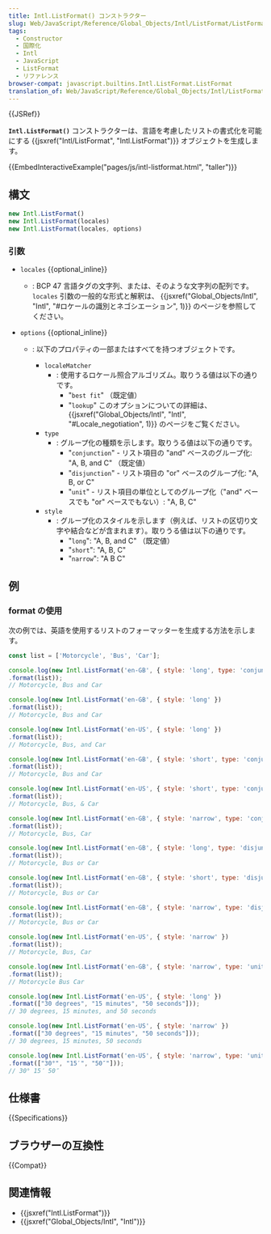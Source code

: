 ```yaml
---
title: Intl.ListFormat() コンストラクター
slug: Web/JavaScript/Reference/Global_Objects/Intl/ListFormat/ListFormat
tags:
  - Constructor
  - 国際化
  - Intl
  - JavaScript
  - ListFormat
  - リファレンス
browser-compat: javascript.builtins.Intl.ListFormat.ListFormat
translation_of: Web/JavaScript/Reference/Global_Objects/Intl/ListFormat/ListFormat
---
```

{{JSRef}}

**`Intl.ListFormat()`** コンストラクターは、言語を考慮したリストの書式化を可能にする
{{jsxref("Intl/ListFormat", "Intl.ListFormat")}} オブジェクトを生成します。

{{EmbedInteractiveExample("pages/js/intl-listformat.html", "taller")}}

<!-- The source for this interactive example is stored in a GitHub repository. If you'd like to contribute to the interactive examples project, please clone https://github.com/mdn/interactive-examples and send us a pull request. -->

## 構文

```js
new Intl.ListFormat()
new Intl.ListFormat(locales)
new Intl.ListFormat(locales, options)
```

### 引数

- `locales` {{optional_inline}}
  - : BCP 47 言語タグの文字列、または、そのような文字列の配列です。 `locales` 引数の一般的な形式と解釈は、 {{jsxref("Global_Objects/Intl", "Intl", "#ロケールの識別とネゴシエーション", 1)}} のページを参照してください。
- `options` {{optional_inline}}

  - : 以下のプロパティの一部またはすべてを持つオブジェクトです。

    - `localeMatcher`
      - : 使用するロケール照合アルゴリズム。取りうる値は以下の通りです。
        - "`best fit`" （既定値）
        - "`lookup`"
        このオプションについての詳細は、 {{jsxref("Global_Objects/Intl", "Intl", "#Locale_negotiation", 1)}} のページをご覧ください。
    - `type`
      - : グループ化の種類を示します。取りうる値は以下の通りです。
        - "`conjunction`" - リスト項目の "and" ベースのグループ化: "A, B, and C" （既定値）
        - "`disjunction`" - リスト項目の "or" ベースのグループ化: "A, B, or C"
        - "`unit`" - リスト項目の単位としてのグループ化（"and" ベースでも "or" ベースでもない）: "A, B, C"
    - `style`
      - : グループ化のスタイルを示します（例えば、リストの区切り文字や結合などが含まれます）。取りうる値は以下の通りです。
        - "`long`": "A, B, and C" （既定値）
        - "`short`": "A, B, C"
        - "`narrow`": "A B C"

## 例

### format の使用

次の例では、英語を使用するリストのフォーマッターを生成する方法を示します。

```js
const list = ['Motorcycle', 'Bus', 'Car'];

console.log(new Intl.ListFormat('en-GB', { style: 'long', type: 'conjunction' })
.format(list));
// Motorcycle, Bus and Car

console.log(new Intl.ListFormat('en-GB', { style: 'long' })
.format(list));
// Motorcycle, Bus and Car

console.log(new Intl.ListFormat('en-US', { style: 'long' })
.format(list));
// Motorcycle, Bus, and Car

console.log(new Intl.ListFormat('en-GB', { style: 'short', type: 'conjunction' })
.format(list));
// Motorcycle, Bus and Car

console.log(new Intl.ListFormat('en-US', { style: 'short', type: 'conjunction' })
.format(list));
// Motorcycle, Bus, & Car

console.log(new Intl.ListFormat('en-GB', { style: 'narrow', type: 'conjunction' })
.format(list));
// Motorcycle, Bus, Car

console.log(new Intl.ListFormat('en-GB', { style: 'long', type: 'disjunction' })
.format(list));
// Motorcycle, Bus or Car

console.log(new Intl.ListFormat('en-GB', { style: 'short', type: 'disjunction' })
.format(list));
// Motorcycle, Bus or Car

console.log(new Intl.ListFormat('en-GB', { style: 'narrow', type: 'disjunction' })
.format(list));
// Motorcycle, Bus or Car

console.log(new Intl.ListFormat('en-US', { style: 'narrow' })
.format(list));
// Motorcycle, Bus, Car

console.log(new Intl.ListFormat('en-GB', { style: 'narrow', type: 'unit' })
.format(list));
// Motorcycle Bus Car

console.log(new Intl.ListFormat('en-US', { style: 'long' })
.format(["30 degrees", "15 minutes", "50 seconds"]));
// 30 degrees, 15 minutes, and 50 seconds

console.log(new Intl.ListFormat('en-US', { style: 'narrow' })
.format(["30 degrees", "15 minutes", "50 seconds"]));
// 30 degrees, 15 minutes, 50 seconds

console.log(new Intl.ListFormat('en-US', { style: 'narrow', type: 'unit' })
.format(["30°", "15′", "50″"]));
// 30° 15′ 50″
```

## 仕様書

{{Specifications}}

## ブラウザーの互換性

{{Compat}}

## 関連情報

- {{jsxref("Intl.ListFormat")}}
- {{jsxref("Global_Objects/Intl", "Intl")}}
